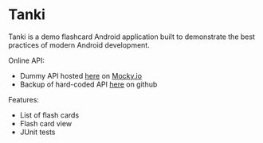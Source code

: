 # Tanki

Tanki is a demo flashcard Android application built to demonstrate the best practices of modern Android development. 

Online API:
* Dummy API hosted [here](https://designer.mocky.io) on [Mocky.io](https://designer.mocky.io)
* Backup of hard-coded API [here](https://github.com/spike/dummy-api) on github


Features:
* List of flash cards
* Flash card view
* JUnit tests
